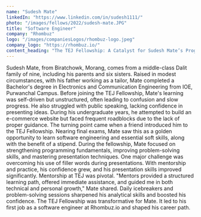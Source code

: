 ```yaml
---
name: "Sudesh Mate"
linkedIn: "https://www.linkedin.com/in/sudesh1111/"
photo: "/images/fellows/2022/sudesh-mate.JPG"
title: "Software Engineer"
company: "Rhombuz"
logo: "/images/companiesLogos/rhombuz-logo.jpeg"
company_logo: "https://rhombuz.io/"
content_heading: "The TEJ Fellowship: A Catalyst for Sudesh Mate’s Progressive Career in Software Engineering"
---
```


Sudesh Mate, from Biratchowk, Morang, comes from a middle-class Dalit family of nine, including his parents and six sisters. Raised in modest circumstances, with his father working as a tailor, Mate completed a Bachelor's degree in Electronics and Communication Engineering from IOE, Purwanchal Campus.
Before joining the TEJ Fellowship, Mate's learning was self-driven but unstructured, often leading to confusion and slow progress. He also struggled with public speaking, lacking confidence in presenting ideas. During his undergraduate years, he attempted to build an e-commerce website but faced frequent roadblocks due to the lack of proper guidance.
The turning point came when a friend introduced him to the TEJ Fellowship. Nearing final exams, Mate saw this as a golden opportunity to learn software engineering and essential soft skills, along with the benefit of a stipend.
During the fellowship, Mate focused on strengthening programming fundamentals, improving problem-solving skills, and mastering presentation techniques. One major challenge was overcoming his use of filler words during presentations. With mentorship and practice, his confidence grew, and his presentation skills improved significantly.
Mentorship at TEJ was pivotal. "Mentors provided a structured learning path, offered immediate assistance, and guided me in both technical and personal growth," Mate shared. Daily icebreakers and problem-solving sessions sharpened his analytical skills and boosted his confidence.
The TEJ Fellowship was transformative for Mate. It led to his first job as a software engineer at Rhombuz.io and shaped his career path.
